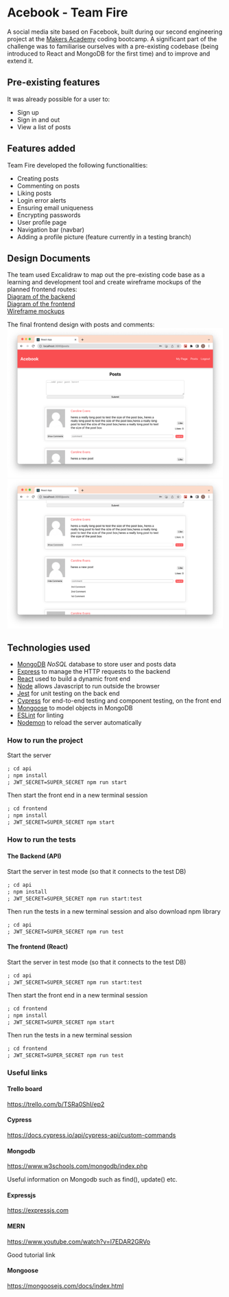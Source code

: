# Acebook - Team Fire

A social media site based on Facebook, built during our second engineering project at the [Makers Academy](https://github.com/makersacademy) coding bootcamp. A significant part of the challenge was to familiarise ourselves with a pre-existing codebase (being introduced to React and MongoDB for the first time) and to improve and extend it.

## Pre-existing features

It was already possible for a user to:

- Sign up
- Sign in and out
- View a list of posts

## Features added

Team Fire developed the following functionalities:

- Creating posts
- Commenting on posts
- Liking posts
- Login error alerts
- Ensuring email uniqueness
- Encrypting passwords
- User profile page
- Navigation bar (navbar)
- Adding a profile picture (feature currently in a testing branch)

## Design Documents

The team used Excalidraw to map out the pre-existing code base as a learning and development tool and create wireframe mockups of the planned frontend routes:\
[Diagram of the backend](./diagrams/backend-diagram.png)\
[Diagram of the frontend ](./diagrams/frontend-diagram.png)\
[Wireframe mockups](.diagrams/wireframes.png)

The final frontend design with posts and comments:
![posts screenshot](./diagrams/posts-screenshot.png)
![comments screenshot](./diagrams/comments-screenshot.png)

## Technologies used

- [MongoDB](https://www.mongodb.com/) _NoSQL_ database to store user and posts data
- [Express](https://expressjs.com/) to manage the HTTP requests to the backend
- [React](https://reactjs.org/) used to build a dynamic front end
- [Node](https://nodejs.org/en/) allows Javascript to run outside the browser
- [Jest](https://jestjs.io/) for unit testing on the back end
- [Cypress](https://www.cypress.io/) for end-to-end testing and component testing, on the front end
- [Mongoose](https://mongoosejs.com) to model objects in MongoDB
- [ESLint](https://eslint.org) for linting
- [Nodemon](https://nodemon.io/) to reload the server automatically

### How to run the project

Start the server

```
; cd api
; npm install
; JWT_SECRET=SUPER_SECRET npm run start
```

Then start the front end in a new terminal session

```
; cd frontend
; npm install
; JWT_SECRET=SUPER_SECRET npm start
```

### How to run the tests

#### The Backend (API)

Start the server in test mode (so that it connects to the test DB)

```
; cd api
; npm install
; JWT_SECRET=SUPER_SECRET npm run start:test
```

Then run the tests in a new terminal session and also download npm library

```
; cd api
; JWT_SECRET=SUPER_SECRET npm run test
```

#### The frontend (React)

Start the server in test mode (so that it connects to the test DB)

```
; cd api
; JWT_SECRET=SUPER_SECRET npm run start:test
```

Then start the front end in a new terminal session

```
; cd frontend
; npm install
; JWT_SECRET=SUPER_SECRET npm start
```

Then run the tests in a new terminal session

```
; cd frontend
; JWT_SECRET=SUPER_SECRET npm run test
```

### Useful links

#### Trello board

https://trello.com/b/TSRa0ShI/ep2

#### Cypress

https://docs.cypress.io/api/cypress-api/custom-commands

#### Mongodb

https://www.w3schools.com/mongodb/index.php

Useful information on Mongodb such as find(), update() etc.

#### Expressjs

https://expressjs.com

#### MERN

https://www.youtube.com/watch?v=I7EDAR2GRVo

Good tutorial link

#### Mongoose

https://mongoosejs.com/docs/index.html
